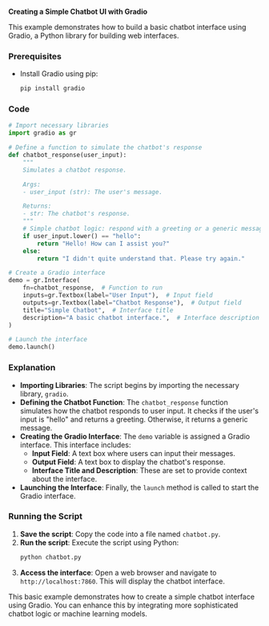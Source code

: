 **Creating a Simple Chatbot UI with Gradio**

This example demonstrates how to build a basic chatbot interface using Gradio, a Python library for building web interfaces.

### Prerequisites

- Install Gradio using pip:
  ```bash
  pip install gradio
  ```

### Code

```python
# Import necessary libraries
import gradio as gr

# Define a function to simulate the chatbot's response
def chatbot_response(user_input):
    """
    Simulates a chatbot response.

    Args:
    - user_input (str): The user's message.

    Returns:
    - str: The chatbot's response.
    """
    # Simple chatbot logic: respond with a greeting or a generic message
    if user_input.lower() == "hello":
        return "Hello! How can I assist you?"
    else:
        return "I didn't quite understand that. Please try again."

# Create a Gradio interface
demo = gr.Interface(
    fn=chatbot_response,  # Function to run
    inputs=gr.Textbox(label="User Input"),  # Input field
    outputs=gr.Textbox(label="Chatbot Response"),  # Output field
    title="Simple Chatbot",  # Interface title
    description="A basic chatbot interface.",  # Interface description
)

# Launch the interface
demo.launch()
```

### Explanation

- **Importing Libraries**: The script begins by importing the necessary library, `gradio`.
- **Defining the Chatbot Function**: The `chatbot_response` function simulates how the chatbot responds to user input. It checks if the user's input is "hello" and returns a greeting. Otherwise, it returns a generic message.
- **Creating the Gradio Interface**: The `demo` variable is assigned a Gradio interface. This interface includes:
  - **Input Field**: A text box where users can input their messages.
  - **Output Field**: A text box to display the chatbot's response.
  - **Interface Title and Description**: These are set to provide context about the interface.
- **Launching the Interface**: Finally, the `launch` method is called to start the Gradio interface.

### Running the Script

1. **Save the script**: Copy the code into a file named `chatbot.py`.
2. **Run the script**: Execute the script using Python:
   ```bash
   python chatbot.py
   ```
3. **Access the interface**: Open a web browser and navigate to `http://localhost:7860`. This will display the chatbot interface.

This basic example demonstrates how to create a simple chatbot interface using Gradio. You can enhance this by integrating more sophisticated chatbot logic or machine learning models.